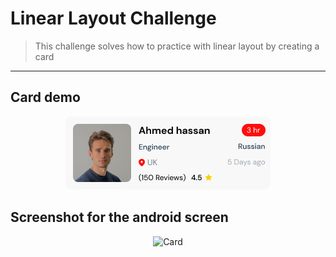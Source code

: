 # Linear Layout Challenge
> This challenge solves how to practice with linear layout by creating a card
----
## Card demo
<p align="center">
<img alt="Card" src="https://github.com/M7mdSh3banX/Linear-Layout-Challenge/blob/master/card.jpg">
</p>

## Screenshot for the android screen
<p align="center">
<img alt="Card" src="https://github.com/M7mdSh3banX/Linear-Layout-Challenge/blob/feature/create-card-using-linear-layout/screenshot_for_the_screen.png">
</p>
